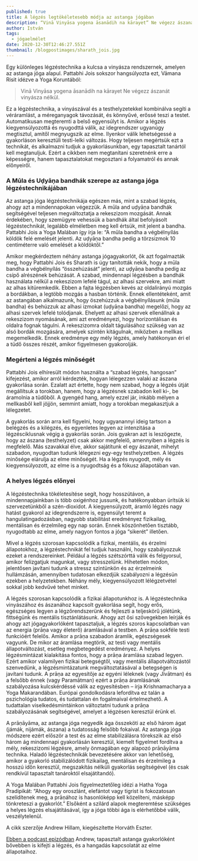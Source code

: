 ```yaml
---
published: true
title: A légzés legtökéletesebb módja az astanga jógában
description: “Vinā Vinyāsa yogena āsanādih na kārayet” Ne végezz ászanát vinyásza nélkül.
author: István
tags:
  - jógaelmélet
date: 2020-12-30T12:46:27.551Z
thumbnail: /blogpostimages/sharath_jois.jpg
---
```

Egy különleges légzéstechnika a kulcsa a vinyásza rendszernek, amelyen az astanga jóga alapul. Pattabhi Jois sokszor hangsúlyozta ezt, Vāmana Risit idézve a Yoga Koruntából:

> Vinā Vinyāsa yogena āsanādih na kārayet
> Ne végezz ászanát vinyásza nélkül.

Ez a légzéstechnika, a vinyászával és a testhelyzetekkel kombinálva segíti a véráramlást, a méreganyagok távozását, és könnyűvé, erőssé teszi a testet. Automatikusan megteremti a belső egyensúlyt is. Amikor a légzés kiegyensúlyozottá és nyugodttá válik, az idegrendszer ugyanúgy megtisztul, amitől megnyugszik az elme. Ilyenkor válik lehetségessé a gyakorláson keresztüli testi-lelki változás.
Hogy teljesen megértsük ezt a technikát, és alkalmazni tudjuk a gyakorlásunkban, egy tapasztalt tanártól kell megtanuljuk. Ezért a cikkben nem megtanítani szeretnénk erre a képességre, hanem tapasztalatokat megosztani a folyamatról és annak előnyeiről.

### A Mūla és Uḍyāṇa bandhák szerepe az astanga jóga légzéstechnikájában

Az astanga jóga légzéstechnikája egészen más, mint a szabad légzés, ahogy azt a mindennapokan végezzük. A mūla and uḍyāṇa bandhák segítségével teljesen megváltoztatja a rekeszizom mozgását. Annak érdekében, hogy szemügyre vehessük a bandhák által befolyásolt légzéstechnikát, legalább elméletben meg kell értsük, mit jelent a bandha. Pattabhi Jois a Yoga Malában így írja le: “A mūla bandha a végbélnyílás köldök felé emelését jelenti. Az uḍyāṇa bandha pedig a törzsizmok 10 centiméterre való emelését a köldöktől.”

Amikor megkérdeztem néhány astanga jógagyakorlót, ők azt fogalmazták meg, hogy Pattabhi Jois és Sharath is úgy tanították nekik, hogy a mūla bandha a végbélnyílás “összehúzását” jelenti, az uḍyāṇa bandha pedig az csípő alrészének behúzását. A szabad, mindennapi légzésben a bandhák használata nélkül a rekeszizom lefelé tágul, az alhasi szervekre, ami miatt az alhas kitüremkedik. Ebben a fajta légzésben kevés az oldalirányú mozgás a bordákban, a legtöbb mozgás a hasban történik.
Ennek ellentéteként, amit az astangában alkalmazunk, hogy öszehúzzuk a végbélnyílásunk (mūla bandha) és behúzzuk az alhasi izmokat (uḍyāṇa bandha) megelőzi, hogy az alhasi szervek lefelé tolódjanak. Ehelyett az alhasi szervek ellenállnak a rekeszizom nyomásának, ami azt eredményezi, hogy horizontálisan és oldalra fognak tágulni. A rekeszizomra oldalt tágulásához szükség van az alsó bordák mozgására, amelyek szintén kitágulnak, miközben a mellkas megemelkedik. Ennek eredménye egy mély légzés, amely hatékonyan éri el a tüdő összes részét, amikor figyelmesen gyakorolják.

### Megérteni a légzés minőségét

Pattabhi Jois elhíresült módon használta a “szabad légzés, hangosan” kifejezést, amikor arról kérdezték, hogyan lélegezzen valaki az ászana gyakorlása során. Ezalatt azt értette, hogy nem szabad, hogy a légzés útját megállítsuk a torokban, hanem, hogy a légzésnek szabadon kell ki-, be áramolnia a tüdőből. A gyengéd hang, amely ezzel jár, inkább mélyen a mellkasből kell jöjjön, semmint amiatt, hogy a torokban megakasztjuk a lélegzetet.

A gyakorlás során arra kell figyelni, hogy ugyanannyi ideig tartson a belégzés és a kilégzés, és egyenletes legyen az intenzitása a légzésciklusnak végig a gyakorlás során. Jois gyakran azt is leszögezte, hogy az ászana (testhelyzet) csak akkor megfelelő, amennyiben a légzés is megfelelő. Más szavakkal élve, akkor sajátítunk el egy ászanát, mihelyt szabadon, nyugodtan tudunk lélegezni egy-egy testhelyzetben. A légzés minősége elárulja az elme minőségét. Ha a légzés nyugodt, mély és kiegyensúlyozott, az elme is a nyugodtság és a fókusz állapotában van.

### A helyes légzés előnyei

A légzéstechnika tökéletesítése segít, hogy hosszútávon, a mindennapjainkban is több oxigénhoz jussunk, és hatékonyabban ürítsük ki szervezetünkből a szén-dioxidot. A kiegyensúlyzott, áramló légzés nagy hatást gyakorol az idegrendszerre is, egyensúlyt teremt a hangulatingadozásban, nagyobb stabilitást eredményez fizikailag, mentálisan és érzelmileg egy nap során. Ennek köszönhetően tisztább, nyugodtabb az elme, amely nagyon fontos a jóga “sikerét” illetően.

Mivel a légzés szorosan kapcsolódik a fizikai, mentális, és érzelmi állapotokhoz, a légzéstechnikát fel tudjuk használni, hogy szabályozzuk ezeket a rendszereinket. Például a légzés szétszórttá válik és felgyorsul, amikor felizgatjuk magunkat, vagy stresszelünk. Hihetetlen módon, jelentősen javítani tudunk a stressz szintünkön és az érzelmeink hullámzásán, amennyiben tudatosan elkezdjük szabályozni a légzésün ezekben a helyzetekben. Néhány mély, kiegyensúlyozott lélégzetvétel sokkal jobb kedvűvé tehet minket.

A légzés szorosan kapcsolódik a fizikai állapotunkhoz is. A légzéstechnika vinyászához és ászanához kapcsolt gyakorlása segít, hogy erős, egészséges legyen a légzőrendszerünk és fejleszti a teljeskörű jólétünk, fittségünk és mentális tisztánlátásunk. Ahogy azt ősi szövegekben leírják és ahogy azt jógagyakorlóként tapasztaljuk, a légzés szoros kapcsolatban van az energia (prāṇa vagy életerő) áramlásával a testben. A prāṇa sokféle testi funkcióért felelős. Amikor a prāṇa szabadon áramlik, egészségesek vagyunk. De mikor az áramlása megtörik, az testi vagy mentális állapotváltozást, esetleg megbetegedést eredményez. A helyes légzésmintázat kialakítása fontos, hogy a prāṇa áramlása szabad legyen. Ezért amikor valamilyen fizikai betegségtől, vagy mentális állapotváltozástól szenvedünk, a légzésmintázatunk megváltoztatásával a betegségen is javítani tudunk.
A prāṇa az egyesítője az egyéni léleknek (vagy Jīvātman) és a felsőbb énnek (vagy Paramātman) ezért a prāṇa áramlásának szabályozása kulcskérdéssé válik az egyesítésben – írja Krishnamacharya a Yoga Makarandában. Európai gondolkodásra lefordítva ez talán a pszichológia tudatos, és tudattalan én fogalmaival értelmezhető. A tudattalan viselkedésmintáinkon változtatni tudunk a prāṇa szabályozásának segítségével, amelyet a légzésen keresztül érünk el.

A prāṇāyāma, az astanga jóga negyedik ága összeköti az első három ágat (jámák, nijámák, ászana) a tudatosság felsőbb fokaival. Az astanga jóga módszere ezért először a test és az elme stabilizálásra törekszik az első három ág mindennapi gyakorlásán keresztül, kiemelt figyelmet fordítva a mély, rekeszizomi légzésre, amely önmagában egy alapozó prāṇāyāma technika. Haladó légzéstechnikák bevezetésére akkor van lehetőség, amikor a gyakorló stabilizálódott fizikailag, mentálisan és érzelmileg a hosszú időn keresztül, megszakítás nélküli gyakorlás segítségével (és csak rendkívül tapasztalt tanároktól elsajátítandó).

A Yoga Malában Pattabhi Jois figyelmeztetőleg idézi a Hatha Yoga Pradipikát: “Ahogy egy oroszlánt, elefántot vagy tigrist is fokozatosan szelídítenek meg, a prāṇához is hasonlóképp kell közelíteni, másképp tönkreteszi a gyakorlót.” Elsőként a szilárd alapok megteremtése szükséges a helyes légzés elsajátításával, így a jóga többi ága is elérhetőbbé válik, veszélytelenül.

A cikk szerzője Andrew Hillam, kiegészítette Horváth Eszter.

[Ebben a podcast epizódban](https://harmonyslater.com/finding-harmony-podcast/2020/11/6/the-power-of-sacred-sound) Andrew, tapasztalt astanga gyakorlóként bővebben is kifejti a légzés, és a hangadás kapcsolatát az elme állapotaihoz.